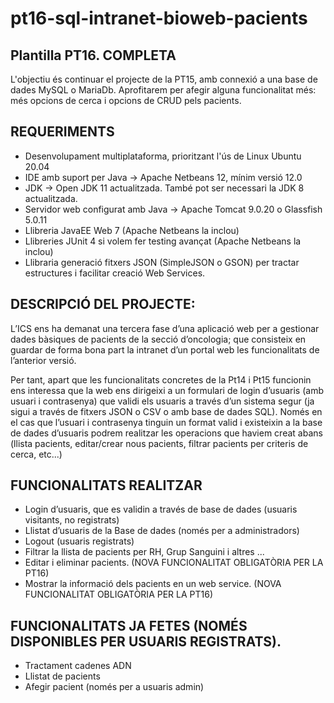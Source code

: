 # pt16-sql-intranet-bioweb-pacients

## Plantilla PT16. COMPLETA

L'objectiu és continuar el projecte de la PT15, amb connexió a una base de dades MySQL o MariaDb. 
Aprofitarem per afegir alguna funcionalitat més: més opcions de cerca i opcions de CRUD pels pacients. 

## REQUERIMENTS
* Desenvolupament multiplataforma, prioritzant l'ús de Linux Ubuntu 20.04
* IDE amb suport per Java → Apache Netbeans 12, mínim versió 12.0
* JDK → Open JDK 11 actualitzada. També pot ser necessari la JDK 8 actualitzada.
* Servidor web configurat amb Java → Apache Tomcat 9.0.20 o Glassfish 5.0.11
* Llibreria JavaEE Web 7 (Apache Netbeans la inclou)
* Llibreries JUnit 4 si volem fer testing avançat (Apache Netbeans la inclou)
* Llibraria generació fitxers JSON (SimpleJSON o GSON) per tractar estructures i facilitar creació Web Services.

## DESCRIPCIÓ DEL PROJECTE:

L’ICS ens ha demanat una tercera fase d’una aplicació web per a gestionar dades bàsiques de pacients de
la secció d’oncologia; que consisteix en guardar de forma bona part la intranet d’un portal web les
funcionalitats de l’anterior versió.

Per tant, apart que les funcionalitats concretes de la Pt14 i Pt15 funcionin ens interessa que la web ens dirigeixi a un formulari de login d’usuaris 
(amb usuari i contrasenya) que validi els usuaris a través d’un sistema segur (ja sigui a través de fitxers JSON o CSV o amb base de dades SQL).
Només en el cas que l’usuari i contrasenya tinguin un format valid i existeixin a la base de dades d’usuaris podrem realitzar les operacions que haviem creat abans (llista pacients, editar/crear nous pacients, filtrar pacients per criteris de cerca, etc...)

## FUNCIONALITATS REALITZAR
* Login d’usuaris, que es validin a través de base de dades (usuaris visitants, no registrats)
* Llistat d’usuaris de la Base de dades (només per a administradors)
* Logout (usuaris registrats)
* Filtrar la llista de pacients per RH, Grup Sanguini i altres ...
* Editar i eliminar pacients. (NOVA FUNCIONALITAT OBLIGATÒRIA PER LA PT16)
* Mostrar la informació dels pacients en un web service. (NOVA FUNCIONALITAT OBLIGATÒRIA PER LA PT16)

## FUNCIONALITATS JA FETES (NOMÉS DISPONIBLES PER USUARIS REGISTRATS).
* Tractament cadenes ADN
* Llistat de pacients
* Afegir pacient (només per a usuaris admin)
